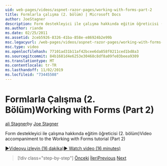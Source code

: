```yaml
---
uid: web-pages/videos/aspnet-razor-pages/working-with-forms-part-2
title: Formlarla çalışma (2. bölüm) | Microsoft Docs
author: JoeStagner
description: Form destekleyici ile çalışma hakkında eğitim öğreticisi (2. bölüm)
ms.author: riande
ms.date: 02/25/2011
ms.assetid: 2ceb5926-8326-41ba-858e-e86924b2e99b
msc.legacyurl: /web-pages/videos/aspnet-razor-pages/working-with-forms-part-2
msc.type: video
ms.openlocfilehash: 77101ad31b11af42bcee6da858f0211ced1bd8a3
ms.sourcegitcommit: 84b1681d4e6253e30468c8df8a09fe03beea9309
ms.translationtype: MT
ms.contentlocale: tr-TR
ms.lasthandoff: 11/02/2019
ms.locfileid: "73445508"
---
```

# <a name="working-with-forms-part-2"></a><span data-ttu-id="cf449-103">Formlarla Çalışma (2. Bölüm)</span><span class="sxs-lookup"><span data-stu-id="cf449-103">Working with Forms (Part 2)</span></span>

<span data-ttu-id="cf449-104">[ali Stagner](https://github.com/JoeStagner)</span><span class="sxs-lookup"><span data-stu-id="cf449-104">by [Joe Stagner](https://github.com/JoeStagner)</span></span>

<span data-ttu-id="cf449-105">Form destekleyici ile çalışma hakkında eğitim öğreticisi (2. bölüm)</span><span class="sxs-lookup"><span data-stu-id="cf449-105">Video accompaniment to the Working with Forms tutorial (Part 2)</span></span>

<span data-ttu-id="cf449-106">[&#9654;Videoyu izleyin (16 dakika)](https://channel9.msdn.com/Blogs/ASP-NET-Site-Videos/working-with-forms-(part-2))</span><span class="sxs-lookup"><span data-stu-id="cf449-106">[&#9654; Watch video (16 minutes)](https://channel9.msdn.com/Blogs/ASP-NET-Site-Videos/working-with-forms-(part-2))</span></span>

> [!div class="step-by-step"]
> <span data-ttu-id="cf449-107">[Önceki](working-with-forms-part-1.md)
> [İleri](working-with-data-part-1.md)</span><span class="sxs-lookup"><span data-stu-id="cf449-107">[Previous](working-with-forms-part-1.md)
[Next](working-with-data-part-1.md)</span></span>
